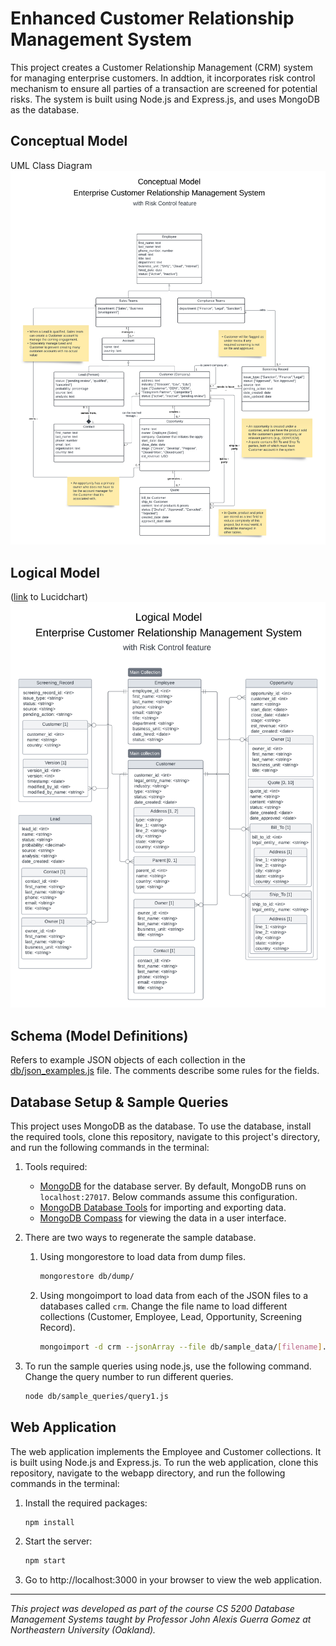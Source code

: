 # Enhanced Customer Relationship Management System

This project creates a Customer Relationship Management (CRM) system for managing enterprise customers. In addtion, it incorporates risk control mechanism to ensure all parties of a transaction are screened for potential risks. The system is built using Node.js and Express.js, and uses MongoDB as the database.

## Conceptual Model

UML Class Diagram
![UML Class Diagram](diagrams/uml.png)

## Logical Model

([link](https://lucid.app/lucidchart/2da1e4e2-e400-4acb-af34-0afa0a122638/edit?view_items=JWWowJgIFUbH&invitationId=inv_f5a92ee0-36d3-4dac-9cdf-52bdf0759fc8) to Lucidchart)
![Logical Model Diagram](diagrams/logical_model.png)

## Schema (Model Definitions)

Refers to example JSON objects of each collection in the [db/json_examples.js](db/json_examples.js) file. The comments describe some rules for the fields.

## Database Setup & Sample Queries

This project uses MongoDB as the database. To use the database, install the required tools, clone this repository, navigate to this project's directory, and run the following commands in the terminal:

1. Tools required:

   - [MongoDB](https://www.mongodb.com/try/download/community) for the database server. By default, MongoDB runs on `localhost:27017`. Below commands assume this configuration.
   - [MongoDB Database Tools](https://www.mongodb.com/try/download/database-tools) for importing and exporting data.
   - [MongoDB Compass](https://www.mongodb.com/try/download/compass) for viewing the data in a user interface.

2. There are two ways to regenerate the sample database.

   1. Using mongorestore to load data from dump files.

      ```bash
      mongorestore db/dump/
      ```

   2. Using mongoimport to load data from each of the JSON files to a databases called `crm`. Change the file name to load different collections (Customer, Employee, Lead, Opportunity, Screening Record).

      ```bash
      mongoimport -d crm --jsonArray --file db/sample_data/[filename].json
      ```

3. To run the sample queries using node.js, use the following command. Change the query number to run different queries.

   ```bash
   node db/sample_queries/query1.js
   ```

## Web Application

The web application implements the Employee and Customer collections. It is built using Node.js and Express.js. To run the web application, clone this repository, navigate to the webapp directory, and run the following commands in the terminal:

1. Install the required packages:

   ```bash
   npm install
   ```

2. Start the server:

   ```bash
   npm start
   ```

3. Go to http://localhost:3000 in your browser to view the web application.

---

_This project was developed as part of the course CS 5200 Database Management Systems taught by Professor John Alexis Guerra Gomez at Northeastern University (Oakland)._
